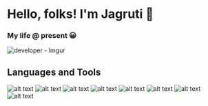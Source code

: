# Hello, folks! I'm Jagruti 👋 
 ### My life @ present 😀
 ![developer - Imgur](https://user-images.githubusercontent.com/33992538/144642661-a1e9de73-60bb-4c45-9f52-e53df5af5d17.png)
 <br>
 
 
 ## Languages and Tools


![alt text ](https://img.shields.io/badge/Code-JavaScript-F7DF1E?style=flat&logo=JavaScript)
![alt text ](https://img.shields.io/badge/Code-Python-3776AB?style=flat&logo=Python)
![alt text ](https://img.shields.io/badge/Code-HTML-E34F26?style=flat&logo=HTML5)
![alt text ](https://img.shields.io/badge/Code-CSS-3776AB?style=flat&logo=CSS3)
![alt text ](https://img.shields.io/badge/IDE-VisualStudio-007ACC?style=flat&logo=VisualStudioCode)
![alt text ](https://img.shields.io/badge/ServerEnv-Nodejs-339933?style=flat&logo=Node.js)
![alt text ](https://img.shields.io/badge/Framework-Express-E34F26?style=flat)
![alt text ](https://img.shields.io/badge/Tools-PostgreSQL-4169E1?style=flat&logo=PostgreSQL)



<!--
**jagsdep/jagsdep** is a ✨ _special_ ✨ repository because its `README.md` (this file) appears on your GitHub profile.

Here are some ideas to get you started:

- 🔭 I’m currently working on ...
- 🌱 I’m currently learning ...
- 👯 I’m looking to collaborate on ...
- 🤔 I’m looking for help with ...
- 💬 Ask me about ...
- 📫 How to reach me: ...
- 😄 Pronouns: ...
- ⚡ Fun fact: ...
### Hi there 👋
-->
